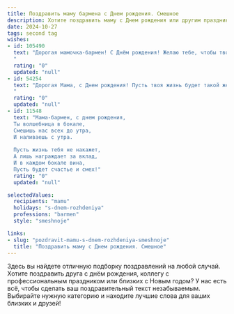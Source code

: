 ```yaml
---
title: Поздравить маму бармена c Днем рождения. Смешное
description: Хотите поздравить маму c Днем рождения или другим праздником? Наш ИИ создаст незабываемое поздравление, а вы обязательно выделитесь среди других.  
date: 2024-10-27
tags: second tag
wishes:
- id: 105490
  text: "Дорогая мамочка-бармен! С Днём рождения! Желаю тебе, чтобы твой жизненный коктейль всегда был крепким, как хороший виски, сладким, как лучший ликер, и искристым, как самое дорогое шампанское!  Пусть каждый день будет наполнен позитивом, а количество поклонников твоего таланта  неисчислимо, как запас бутылок в твоем баре!  Будь здорова, счастлива и, главное, не перебарщивай с градусами –  за руль ведь садиться нельзя! 😉
  "
  rating: "0"
  updated: "null"
- id: 54254
  text: "Дорогая Мама, с Днем рождения! Пусть твоя жизнь будет такой же яркой и искрящей, как коктейли, которые ты смешиваешь! Желаю тебе, чтобы твой праздник был  не менее \"крепким\"  и \"вкусным\", чем лучшие напитки в твоем баре! 🥳🥂
  "
  rating: "0"
  updated: "null"
- id: 11548
  text: "Мама-бармен, с днем рождения,
  Ты волшебница в бокале,
  Смешишь нас всех до утра,
  И наливаешь с утра.
  
  Пусть жизнь тебя не накажет,
  А лишь награждает за вклад,
  И в каждом бокале вина,
  Пусть будет счастье и смех!"
  rating: "0"
  updated: "null"

selectedValues:
  recipients: "mamu"
  holidays: "s-dnem-rozhdeniya"
  professions: "barmen"
  style: "smeshnoje"

links:
- slug: "pozdravit-mamu-s-dnem-rozhdeniya-smeshnoje"
  title: "Поздравить маму c Днем рождения. Смешное"
---
```


Здесь вы найдете отличную подборку поздравлений на любой случай.
Хотите поздравить друга с днём рождения, коллегу с профессиональным праздником или близких с Новым годом? У нас есть всё, чтобы сделать ваш поздравительный текст незабываемым. Выбирайте нужную категорию и находите лучшие слова для ваших близких и друзей!
